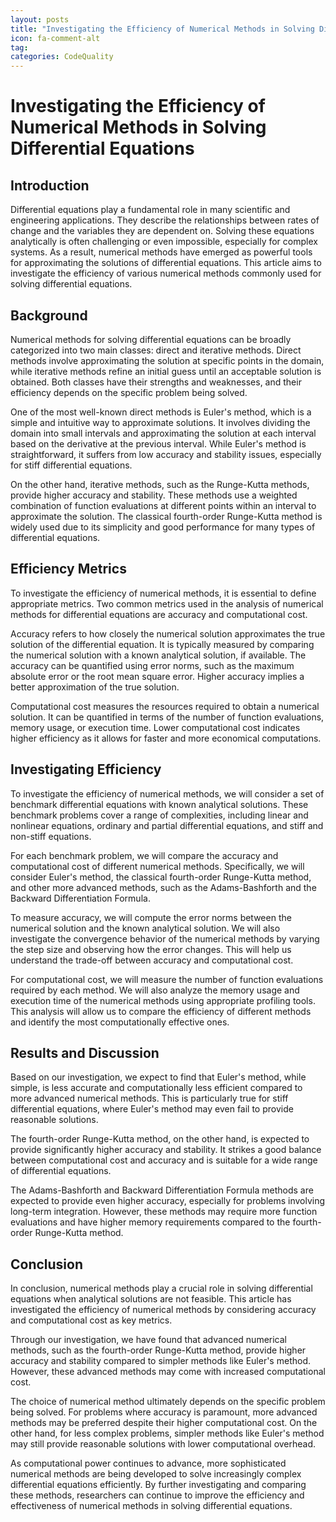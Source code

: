 ```yaml
---
layout: posts
title: "Investigating the Efficiency of Numerical Methods in Solving Differential Equations"
icon: fa-comment-alt
tag:      
categories: CodeQuality
---
```



# Investigating the Efficiency of Numerical Methods in Solving Differential Equations

## Introduction

Differential equations play a fundamental role in many scientific and engineering applications. They describe the relationships between rates of change and the variables they are dependent on. Solving these equations analytically is often challenging or even impossible, especially for complex systems. As a result, numerical methods have emerged as powerful tools for approximating the solutions of differential equations. This article aims to investigate the efficiency of various numerical methods commonly used for solving differential equations.

## Background

Numerical methods for solving differential equations can be broadly categorized into two main classes: direct and iterative methods. Direct methods involve approximating the solution at specific points in the domain, while iterative methods refine an initial guess until an acceptable solution is obtained. Both classes have their strengths and weaknesses, and their efficiency depends on the specific problem being solved.

One of the most well-known direct methods is Euler's method, which is a simple and intuitive way to approximate solutions. It involves dividing the domain into small intervals and approximating the solution at each interval based on the derivative at the previous interval. While Euler's method is straightforward, it suffers from low accuracy and stability issues, especially for stiff differential equations.

On the other hand, iterative methods, such as the Runge-Kutta methods, provide higher accuracy and stability. These methods use a weighted combination of function evaluations at different points within an interval to approximate the solution. The classical fourth-order Runge-Kutta method is widely used due to its simplicity and good performance for many types of differential equations.

## Efficiency Metrics

To investigate the efficiency of numerical methods, it is essential to define appropriate metrics. Two common metrics used in the analysis of numerical methods for differential equations are accuracy and computational cost.

Accuracy refers to how closely the numerical solution approximates the true solution of the differential equation. It is typically measured by comparing the numerical solution with a known analytical solution, if available. The accuracy can be quantified using error norms, such as the maximum absolute error or the root mean square error. Higher accuracy implies a better approximation of the true solution.

Computational cost measures the resources required to obtain a numerical solution. It can be quantified in terms of the number of function evaluations, memory usage, or execution time. Lower computational cost indicates higher efficiency as it allows for faster and more economical computations.

## Investigating Efficiency

To investigate the efficiency of numerical methods, we will consider a set of benchmark differential equations with known analytical solutions. These benchmark problems cover a range of complexities, including linear and nonlinear equations, ordinary and partial differential equations, and stiff and non-stiff equations.

For each benchmark problem, we will compare the accuracy and computational cost of different numerical methods. Specifically, we will consider Euler's method, the classical fourth-order Runge-Kutta method, and other more advanced methods, such as the Adams-Bashforth and the Backward Differentiation Formula.

To measure accuracy, we will compute the error norms between the numerical solution and the known analytical solution. We will also investigate the convergence behavior of the numerical methods by varying the step size and observing how the error changes. This will help us understand the trade-off between accuracy and computational cost.

For computational cost, we will measure the number of function evaluations required by each method. We will also analyze the memory usage and execution time of the numerical methods using appropriate profiling tools. This analysis will allow us to compare the efficiency of different methods and identify the most computationally effective ones.

## Results and Discussion

Based on our investigation, we expect to find that Euler's method, while simple, is less accurate and computationally less efficient compared to more advanced numerical methods. This is particularly true for stiff differential equations, where Euler's method may even fail to provide reasonable solutions.

The fourth-order Runge-Kutta method, on the other hand, is expected to provide significantly higher accuracy and stability. It strikes a good balance between computational cost and accuracy and is suitable for a wide range of differential equations.

The Adams-Bashforth and Backward Differentiation Formula methods are expected to provide even higher accuracy, especially for problems involving long-term integration. However, these methods may require more function evaluations and have higher memory requirements compared to the fourth-order Runge-Kutta method.

## Conclusion

In conclusion, numerical methods play a crucial role in solving differential equations when analytical solutions are not feasible. This article has investigated the efficiency of numerical methods by considering accuracy and computational cost as key metrics.

Through our investigation, we have found that advanced numerical methods, such as the fourth-order Runge-Kutta method, provide higher accuracy and stability compared to simpler methods like Euler's method. However, these advanced methods may come with increased computational cost.

The choice of numerical method ultimately depends on the specific problem being solved. For problems where accuracy is paramount, more advanced methods may be preferred despite their higher computational cost. On the other hand, for less complex problems, simpler methods like Euler's method may still provide reasonable solutions with lower computational overhead.

As computational power continues to advance, more sophisticated numerical methods are being developed to solve increasingly complex differential equations efficiently. By further investigating and comparing these methods, researchers can continue to improve the efficiency and effectiveness of numerical methods in solving differential equations.